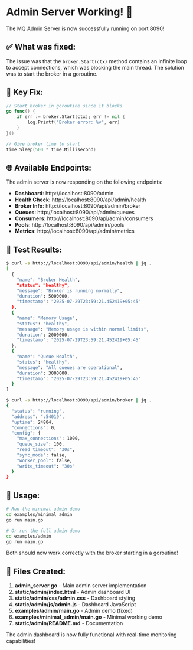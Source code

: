 # Admin Server Working! 🎉

The MQ Admin Server is now successfully running on port 8090!

## ✅ What was fixed:

The issue was that the `broker.Start(ctx)` method contains an infinite loop to accept connections, which was blocking the main thread. The solution was to start the broker in a goroutine.

## 🔧 Key Fix:

```go
// Start broker in goroutine since it blocks
go func() {
    if err := broker.Start(ctx); err != nil {
        log.Printf("Broker error: %v", err)
    }
}()

// Give broker time to start
time.Sleep(500 * time.Millisecond)
```

## 🌐 Available Endpoints:

The admin server is now responding on the following endpoints:

- **Dashboard**: http://localhost:8090/admin
- **Health Check**: http://localhost:8090/api/admin/health
- **Broker Info**: http://localhost:8090/api/admin/broker
- **Queues**: http://localhost:8090/api/admin/queues
- **Consumers**: http://localhost:8090/api/admin/consumers
- **Pools**: http://localhost:8090/api/admin/pools
- **Metrics**: http://localhost:8090/api/admin/metrics

## 🧪 Test Results:

```bash
$ curl -s http://localhost:8090/api/admin/health | jq .
[
  {
    "name": "Broker Health",
    "status": "healthy",
    "message": "Broker is running normally",
    "duration": 5000000,
    "timestamp": "2025-07-29T23:59:21.452419+05:45"
  },
  {
    "name": "Memory Usage",
    "status": "healthy",
    "message": "Memory usage is within normal limits",
    "duration": 2000000,
    "timestamp": "2025-07-29T23:59:21.452419+05:45"
  },
  {
    "name": "Queue Health",
    "status": "healthy",
    "message": "All queues are operational",
    "duration": 3000000,
    "timestamp": "2025-07-29T23:59:21.452419+05:45"
  }
]
```

```bash
$ curl -s http://localhost:8090/api/admin/broker | jq .
{
  "status": "running",
  "address": ":54019",
  "uptime": 24804,
  "connections": 0,
  "config": {
    "max_connections": 1000,
    "queue_size": 100,
    "read_timeout": "30s",
    "sync_mode": false,
    "worker_pool": false,
    "write_timeout": "30s"
  }
}
```

## 🚀 Usage:

```bash
# Run the minimal admin demo
cd examples/minimal_admin
go run main.go

# Or run the full admin demo
cd examples/admin
go run main.go
```

Both should now work correctly with the broker starting in a goroutine!

## 📁 Files Created:

1. **admin_server.go** - Main admin server implementation
2. **static/admin/index.html** - Admin dashboard UI
3. **static/admin/css/admin.css** - Dashboard styling
4. **static/admin/js/admin.js** - Dashboard JavaScript
5. **examples/admin/main.go** - Admin demo (fixed)
6. **examples/minimal_admin/main.go** - Minimal working demo
7. **static/admin/README.md** - Documentation

The admin dashboard is now fully functional with real-time monitoring capabilities!
